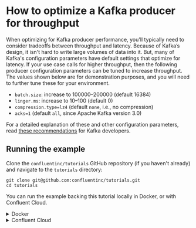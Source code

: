 <!-- title: How to optimize a Kafka producer for throughput -->
<!-- description: In this tutorial, learn how to optimize a Kafka producer for throughput, with step-by-step instructions and supporting code. -->

# How to optimize a Kafka producer for throughput

When optimizing for Kafka producer performance, you'll typically need to consider tradeoffs between throughput and latency. Because of Kafka’s design, 
it isn't hard to write large volumes of data into it. But, many of Kafka's configuration parameters have default settings that optimize for latency. 
If your use case calls for higher throughput, then the following producer configuration parameters can be tuned to increase throughput. The values shown below are for demonstration purposes, and you will need to further tune these for your environment.

* `batch.size`: increase to 100000–200000 (default 16384)
* `linger.ms`: increase to 10–100 (default 0)
* `compression.type=lz4` (default `none`, i.e., no compression)
* `acks=1` (default `all`, since Apache Kafka version 3.0)

For a detailed explanation of these and other configuration parameters, read [these recommendations](https://www.confluent.io/resources/recommendations-developers-using-confluent-cloud) for Kafka developers.

## Running the example

Clone the `confluentinc/tutorials` GitHub repository (if you haven't already) and navigate to the `tutorials` directory:

```shell
git clone git@github.com:confluentinc/tutorials.git
cd tutorials
```

You can run the example backing this tutorial locally in Docker, or with Confluent Cloud.

<details>
  <summary>Docker</summary>

### Prerequisites

* Docker running via [Docker Desktop](https://docs.docker.com/desktop/) or [Docker Engine](https://docs.docker.com/engine/install/)
* [Docker Compose](https://docs.docker.com/compose/install/). Ensure that the command `docker compose version` succeeds.

### Run the commands

First, start Kafka:

  ```shell
  docker compose -f ./docker/docker-compose-kafka.yml up -d
  ```

Next, copy the `local.properties` producer configuration into the broker container:

  ```shell
  docker cp optimize-producer-throughput/kafka/local.properties broker:/etc/producer.properties
  ```

First, run a baseline performance test:

  ```shell
  docker exec broker  /usr/bin/kafka-producer-perf-test \
      --topic topic-perf \
      --num-records 10000 \
      --record-size 8000 \
      --throughput -1 \
      --producer.config /etc/producer.properties
  ```

And observe throughput (23.58 MB/sec in this example):

  ```shell
  10000 records sent, 3091.190108 records/sec (23.58 MB/sec), 927.27 ms avg latency, 1362.00 ms max latency, 949 ms 50th, 1302 ms 95th, 1352 ms 99th, 1360 ms 99.9th.
  ```

Now run the same test but with producer configuration tuned for higher throughput (94.89 MB / sec in the example output):

  ```shell
  docker exec broker  /usr/bin/kafka-producer-perf-test \
      --topic topic-perf \
      --num-records 10000 \
      --record-size 8000 \
      --throughput -1 \
      --producer.config /etc/producer.properties \
      --producer-props  \
          batch.size=200000 \
          linger.ms=100 \
          compression.type=lz4 \
          acks=1

  10000 records sent, 12437.810945 records/sec (94.89 MB/sec), 4.92 ms avg latency, 378.00 ms max latency, 3 ms 50th, 16 ms 95th, 38 ms 99th, 43 ms 99.9th.
  ```

</details>

<details>
  <summary>Confluent Cloud</summary>

### Prerequisites

* Docker running via [Docker Desktop](https://docs.docker.com/desktop/) or [Docker Engine](https://docs.docker.com/engine/install/)
* A [Confluent Cloud](https://confluent.cloud/signup) account

### Run the commands

First, create a cluster if you haven't already. You can do this in the Confluent Cloud Console by navigating to your environment and then clicking `Add cluster`.

Once you have a cluster running, navigate to `Topics` in the lefthand navigation and create a topic `topic-perf` with the default topic configuration.

Next, go to the Cluster Overview page and click `Clients` in the lefthand navigation. Click `Java` and generate a configuration file that includes API keys.
pool that you have created. Copy the configuration file locally to `optimize-producer-throughput/kafka/cloud.properties`.

Now, run a baseline performance test with Docker:

  ```shell
  docker run -v ./optimize-producer-throughput/kafka/cloud.properties:/etc/producer.properties confluentinc/cp-server:7.5.1 /usr/bin/kafka-producer-perf-test \
      --topic topic-perf \
      --num-records 10000 \
      --record-size 8000 \
      --throughput -1 \
      --producer.config /etc/producer.properties
  ```

And observe throughput (9.28 MB/sec in this example):

  ```shell
  10000 records sent, 1216.249088 records/sec (9.28 MB/sec), 2213.16 ms avg latency, 4665.00 ms max latency, 2098 ms 50th, 3550 ms 95th, 4344 ms 99th, 4640 ms 99.9th.
  ```
Now run the same test but with producer configuration tuned for higher throughput (15.24 MB / sec in the example output):

  ```shell
  docker run -v ./optimize-producer-throughput/kafka/cloud.properties:/etc/producer.properties confluentinc/cp-server:7.5.1 /usr/bin/kafka-producer-perf-test \
      --topic topic-perf \
      --num-records 10000 \
      --record-size 8000 \
      --throughput -1 \
      --producer.config /etc/producer.properties \
      --producer-props  \
          batch.size=200000 \
          linger.ms=100 \
          compression.type=lz4 \
          acks=1

  10000 records sent, 1997.602877 records/sec (15.24 MB/sec), 1172.76 ms avg latency, 1901.00 ms max latency, 1246 ms 50th, 1547 ms 95th, 1701 ms 99th, 1901 ms 99.9th.
  ```

</details>

